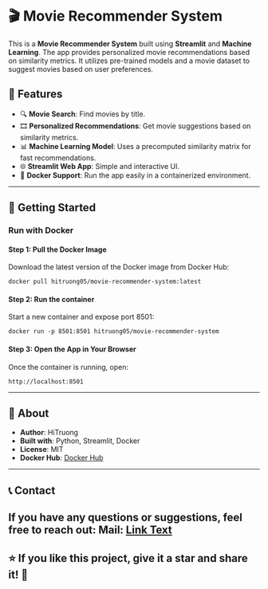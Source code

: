 # 🎬 Movie Recommender System  

This is a **Movie Recommender System** built using **Streamlit** and **Machine Learning**. The app provides personalized movie recommendations based on similarity metrics. It utilizes pre-trained models and a movie dataset to suggest movies based on user preferences.  

## 📌 Features  
- 🔍 **Movie Search**: Find movies by title.  
- 🎞 **Personalized Recommendations**: Get movie suggestions based on similarity metrics.  
- 📊 **Machine Learning Model**: Uses a precomputed similarity matrix for fast recommendations.  
- 🌐 **Streamlit Web App**: Simple and interactive UI.  
- 🐳 **Docker Support**: Run the app easily in a containerized environment.  

---

## 🚀 Getting Started  

### **Run with Docker**  

#### **Step 1: Pull the Docker Image**  
Download the latest version of the Docker image from Docker Hub:

```
docker pull hitruong05/movie-recommender-system:latest
```

#### **Step 2: Run the container**  
Start a new container and expose port 8501:
```
docker run -p 8501:8501 hitruong05/movie-recommender-system
```

#### **Step 3: Open the App in Your Browser**  
Once the container is running, open:
```
http://localhost:8501
```
---

## 📌 About
- **Author**: HiTruong
- **Built with**: Python, Streamlit, Docker
- **License**: MIT
- **Docker Hub**: [Docker Hub](https://hub.docker.com/repository/docker/hitruong05/movie-recommender-system/general)
---

## 📞 Contact
If you have any questions or suggestions, feel free to reach out:
**Mail**: [Link Text](mailto:hitruong.work@gmail.com)
---

## ⭐ If you like this project, give it a star and share it! 🚀
